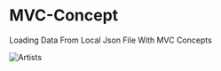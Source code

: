 # MVC-Concept
Loading Data From Local Json File With MVC Concepts

![Artists](https://user-images.githubusercontent.com/21291866/80720179-d8af9a00-8afc-11ea-89f8-ac01b893c097.gif)
